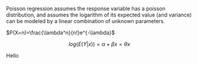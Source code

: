 <script type="text/javascript"
   src="https://cdnjs.cloudflare.com/ajax/libs/mathjax/2.7.1/MathJax.js">
</script>



Poisson regression assumes the response variable has a poisson distribution, and assumes the logarithm of its expected value (and variance) can be modeled by a linear combination of unknown parameters.



$P(X=n)=\frac{\lambda^n}{n!}e^{-\lambda}$

$$log(E(Y|x))=\alpha+\beta x=\theta x$$


Hello
